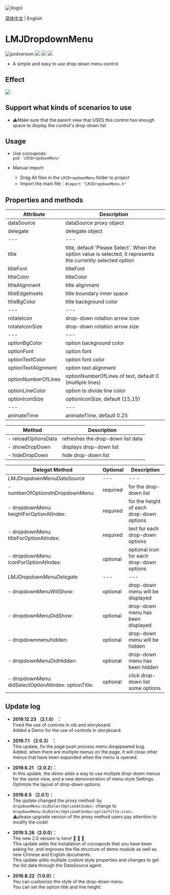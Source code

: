 ![(logo)](https://avatars2.githubusercontent.com/u/15794032?s=460&v=4)

[简体中文](./README.md) | English                 

# LMJDropdownMenu

![podversion](https://img.shields.io/cocoapods/v/LMJDropdownMenu.svg?style=flat)
![](https://img.shields.io/cocoapods/p/LMJDropdownMenu.svg?style=flat)
![](https://img.shields.io/badge/language-oc-orange.svg)
![](https://img.shields.io/cocoapods/l/LMJDropdownMenu.svg?style=flat)

- A simple and easy to use drop-down menu control


## Effect
![](https://github.com/JerryLMJ/LMJDropdownMenu/raw/master/demo1.gif)  


## Support what kinds of scenarios to use
- ⚠️Make sure that the parent view that USES this control has enough space to display the control's drop-down list                      


## Usage
 * Use cocoapods:                     
`pod 'LMJDropdownMenu'`                  

* Manual import:                
    * Drag All files in the `LMJDropdownMenu` folder to project                
    * Import the main file：`#import "LMJDropdownMenu.h"`       
    
    
## Properties and methods
| Attribute | Description |
| --- | ---
| dataSource | dataSource proxy object
| delegate | delegate object
| --- | ---
| title | title, default 'Please Select'. When the option value is selected, it represents the currently selected option
| titleFont | titleFont
| titleColor | titleColor
| titleAlignment | title alignment
| titleEdgeInsets | title boundary inner space
| titleBgColor | title background color
| --- | ---
| rotateIcon | drop-down rotation arrow icon
| rotateIconSize | drop-down rotation arrow size
| --- | ---
| optionBgColor | option background color
| optionFont | option font
| optionTextColor | option font color
| optionTextAlignment | option text alignment
| optionNumberOfLines | optionNumberOfLines of text, default 0 (multiple lines)
| optionLineColor | option to divide line color
| optionIconSize | optionIconSize, default (15,15)
| --- | ---
| animateTime | animateTime, default 0.25

| Method | Description |
| --- | ---
| - reloadOptionsData | refreshes the drop-down list data
| - showDropDown | displays drop-down list
| - hideDropDown | hide drop-down list

| Deleget Method | Optional | Description |
| --- | --- | ---
| *LMJDropdownMenuDataSource* | --- | -- -
| - numberOfOptionsInDropdownMenu: | required | for the drop-down list
| - dropdownMenu: heightForOptionAtIndex: | required | for the height of each drop-down options
| - dropdownMenu: titleForOptionAtIndex: | required | text for each drop-down options
| - dropdownMenu: iconForOptionAtIndex: | optional | optional icon for each drop-down options
| *LMJDropdownMenuDelegate* | --- | ---
| - dropdownMenuWillShow: | optional | drop-down menu will be displayed
| - dropdownMenuDidShow: | optional | drop-down menu has been displayed
| - dropdownmenuhidden: | optional | drop-down menu will be hidden
| - dropdownMenuDidHidden: | optional | drop-down menu has been hidden
| - dropdownMenu: didSelectOptionAtIndex: optionTitle: | optional | click drop-down list some options


## Update log   

- **2019.12.23 （2.1.0） ：**                      
Fixed the use of controls in xib and storyboard.                     
Added a Demo for the use of controls in storyboard.                     

- **2019.7.1 （2.0.3） ：**              
This update, fix the page push process menu disappeared bug.                       
Added, when there are multiple menus on the page, it will close other menus that have been expanded when the menu is opened.                

- **2019.6.21 （2.0.2）：**                  
In this update, the demo adds a way to use multiple drop-down menus for the same view, and a new demonstration of menu style Settings.                                  
Optimize the layout of drop-down options.                            

- **2019.6.5 （2.0.1）：**                 
The update changed the proxy method: by ` dropdownMenu:didSelectOptionAtIndex:` change to ` dropdownMenu:didSelectOptionAtIndex:optionTitle:icon:`.                        
⚠️please upgrade version of the proxy method users pay attention to modify the code!    
                
- **2019.5.26（2.0.0）：**                                      
The new 2.0 version is here! 🎉 🎉 🎉                     
This update adds the installation of cocoapods that you have been asking for, and improves the file structure of demo module as well as new Chinese and English documents.        
This update adds multiple custom style properties and changes to get the list data through the DataSource agent.                  
          
- **2016.8.22（1.0.0）：**                               
You can customize the style of the drop-down menu.               
You can set the option title and line height.                       
